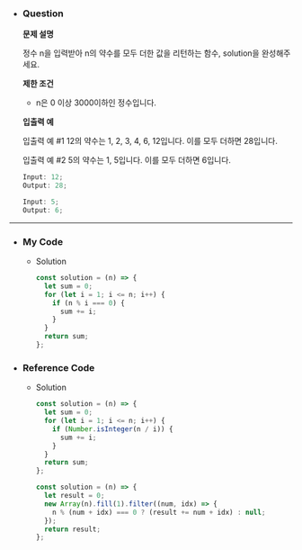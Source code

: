 - ### Question

  **문제 설명**

  정수 n을 입력받아 n의 약수를 모두 더한 값을 리턴하는 함수, solution을 완성해주세요.

  **제한 조건**

  - n은 0 이상 3000이하인 정수입니다.

  **입출력 예**

  입출력 예 #1
  12의 약수는 1, 2, 3, 4, 6, 12입니다. 이를 모두 더하면 28입니다.

  입출력 예 #2
  5의 약수는 1, 5입니다. 이를 모두 더하면 6입니다.

  ```jsx
  Input: 12;
  Output: 28;
  ```

  ```jsx
  Input: 5;
  Output: 6;
  ```

---

- ### My Code

  - Solution

    ```jsx
    const solution = (n) => {
      let sum = 0;
      for (let i = 1; i <= n; i++) {
        if (n % i === 0) {
          sum += i;
        }
      }
      return sum;
    };
    ```

- ### Reference Code

  - Solution

    ```jsx
    const solution = (n) => {
      let sum = 0;
      for (let i = 1; i <= n; i++) {
        if (Number.isInteger(n / i)) {
          sum += i;
        }
      }
      return sum;
    };
    ```

    ```jsx
    const solution = (n) => {
      let result = 0;
      new Array(n).fill(1).filter((num, idx) => {
        n % (num + idx) === 0 ? (result += num + idx) : null;
      });
      return result;
    };
    ```
